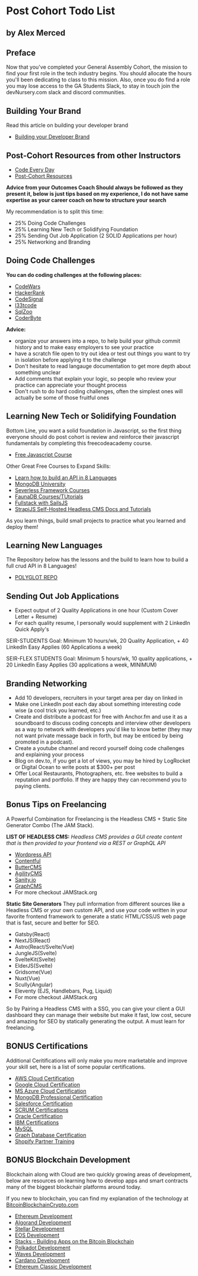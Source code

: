 # Post Cohort Todo List
## by Alex Merced

## Preface

Now that you've completed your General Assembly Cohort, the mission to find your first role in the tech industry begins. You should allocate the hours you'll been dedicating to class to this mission. Also, once you do find a role you may lose access to the GA Students Slack, to stay in touch join the devNursery.com slack and discord communities.

## Building Your Brand
Read this article on building your developer brand
- [Building your Developer Brand](https://tuts.alexmercedcoder.com/2020/branding/)

## Post-Cohort Resources from other Instructors
- [Code Every Day](https://git.generalassemb.ly/SEIR-teams-materials/code-every-day)
- [Post-Cohort Resources](https://git.generalassemb.ly/SEIR-teams-materials/post-course-resources)

**Advice from your Outcomes Coach Should always be followed as they present it, below is just tips based on my experience, I do not have same expertise as your career coach on how to structure your search**

My recommendation is to split this time:
- 25% Doing Code Challenges
- 25% Learning New Tech or Solidifying Foundation
- 25% Sending Out Job Application (2 SOLID Applications per hour)
- 25% Networking and Branding

## Doing Code Challenges

**You can do coding challenges at the following places:**
- [CodeWars](https://www.codewars.com/)
- [HackerRank](https://www.hackerrank.com/)
- [CodeSignal](https://www.codewars.com/dashboard)
- [l33tcode](https://leetcode.com/)
- [SqlZoo](https://sqlzoo.net/)
- [CoderByte](https://coderbyte.com/)

**Advice:**
- organize your answers into a repo, to help build your github commit history and to make easy employers to see your practice
- have a scratch file open to try out idea or test out things you want to try in isolation before applying it to the challenge
- Don't hesitate to read langauge documentation to get more depth about something unclear
- Add comments that explain your logic, so people who review your practice can appreciate your thought process
- Don't rush to do hard coding challenges, often the simplest ones will actually be some of those fruitful ones

## Learning New Tech or Solidifying Foundation

Bottom Line, you want a solid foundation in Javascript, so the first thing everyone should do post cohort is review and reinforce their javascript fundamentals by completing this freecodeacademy course.

- [Free Javascript Course](https://www.freecodecamp.org/learn/javascript-algorithms-and-data-structures/)

Other Great Free Courses to Expand Skills:
- [Learn how to build an API in 8 Languages](https://git.generalassemb.ly/AlexMerced/SEIRPolyglot)
- [MongoDB University](https://university.mongodb.com/)
- [Severless Framework Courses](https://www.serverless.com/courses/)
- [FaunaDB Courses/TUtorials](https://docs.fauna.com/fauna/current/tutorials/index.html)
- [Fullstack with SailsJS](https://sailsjs.com/documentation/tutorials/full-stack-java-script-with-sails)
- [StrapiJS Self-Hosted Headless CMS Docs and Tutorials](https://strapi.io/resource-center)

As you learn things, build small projects to practice what you learned and deploy them!

## Learning New Languages
The Repository below has the lessons and the build to learn how to build a full crud API in 8 Languages!
- [POLYGLOT REPO](https://git.generalassemb.ly/AlexMerced/POLYGLOT)

## Sending Out Job Applications

- Expect output of 2 Quality Applications in one hour (Custom Cover Letter + Resume)
- For each quality resume, I personally would supplement with 2 LinkedIn Quick Apply's

SEIR-STUDENTS
Goal: Minimum 10 hours/wk, 20 Quality Application, + 40 LinkedIn Easy Applies (60 Applications a week)

SEIR-FLEX STUDENTS
Goal: Minimum 5 hours/wk, 10 quality applications, + 20 LinkedIn Easy Applies (30 applications a week, MINIMUM)


## Branding Networking

- Add 10 developers, recruiters in your target area per day on linked in
- Make one LinkedIn post each day about something interesting code wise (a cool trick you learned, etc.)
- Create and distribute a podcast for free with Anchor.fm and use it as a soundboard to discuss coding concepts and interview other developers as a way to network with developers you'd like to know better (they may not want private message back in forth, but may be enticed by being promoted in a podcast).
- Create a youtube channel and record yourself doing code challenges and explaining your process
- Blog on dev.to, if you get a lot of views, you may be hired by LogRocket or Digital Ocean to write posts at $300+ per post
- Offer Local Restaurants, Photographers, etc. free websites to build a reputation and portfolio. If they are happy they can recommend you to paying clients.

## Bonus Tips on Freelancing

A Powerful Combination for Freelancing is the Headless CMS + Static Site Generator Combo (The JAM Stack).

**LIST OF HEADLESS CMS:**
*Headless CMS provides a GUI create content that is then provided to your frontend via a REST or GraphQL API*
- [Wordpress API](https://developer.wordpress.org/rest-api/)
- [Contentful](https://www.contentful.com/)
- [ButterCMS](https://buttercms.com/?gclid=Cj0KCQjwlMaGBhD3ARIsAPvWd6jIG_myUFBq7BNNonCDZZxtz2UGrv-MMz3M2iXG-X3-gEtPbCU8wSoaAjnJEALw_wcB)
- [AgilityCMS](https://agilitycms.com/)
- [Sanity.io](https://www.sanity.io/)
- [GraphCMS](https://graphcms.com/)
- For more checkout JAMStack.org

**Static Site Generators**
They pull information from different sources like a Headless CMS or your own custom API, and use your code written in your favorite frontend framework to generate a static HTML/CSS/JS web page that is fast, secure and better for SEO.
- Gatsby(React)
- NextJS(React)
- Astro(React/Svelte/Vue)
- JungleJS(Svelte)
- SvelteKit(Svelte)
- ElderJS(Svelte)
- Gridsome(Vue)
- Nuxt(Vue)
- Scully(Angular)
- Eleventy (EJS, Handlebars, Pug, Liquid)
- For more checkout JAMStack.org

So by Pairing a Headless CMS with a SSG, you can give your client a GUI dashboard they can manage their website but make it fast, low cost, secure and amazing for SEO by statically generating the output. A must learn for freelancing.

## BONUS Certifications
Additional Ceritifications will only make you more marketable and improve your skill set, here is a list of some popular certifications.
- [AWS Cloud Certification](https://aws.amazon.com/certification/?trk=ps_a134p000006gXRtAAM&trkCampaign=GLBL-FY21-TrainCert-Certification_PaidSearch&sc_channel=PS&sc_campaign=FY21-TrainCert-Certification_PaidSearch&sc_publisher=Google&sc_category=Training%20and%20Certification&sc_country=US&sc_geo=NAMER&sc_outcome=acq&sc_detail=aws%20certification&sc_content=General_exact&sc_matchtype=e&sc_segment=464830920922&sc_medium=TC-P|PS-GO|Brand|Desktop|AW|Training%20and%20Certification|Certification|US|EN|Text|xx|B2I&s_kwcid=AL!4422!3!464830920922!e!!g!!aws%20certification&ef_id=Cj0KCQjwlMaGBhD3ARIsAPvWd6gUfkrCWUT0SFPj5bdZHTF8JkfykprhCLvBhVX4lEeVDJOB0MmWsWYaAh7SEALw_wcB:G:s&s_kwcid=AL!4422!3!464830920922!e!!g!!aws%20certification)
- [Google Cloud Certification](https://cloud.google.com/certification)
- [MS Azure Cloud Certification](https://docs.microsoft.com/en-us/learn/certifications/)
- [MongoDB Professional Certification](https://university.mongodb.com/certification)
- [Salesforce Certification](https://www.salesforce.com/content/dam/web/en_us/www/documents/datasheets/certification-guide.pdf)
- [SCRUM Certifications](https://www.scrum.org/professional-scrum-certifications)
- [Oracle Certification](https://education.oracle.com/certification)
- [IBM Certifications](https://www.ibm.com/certify)
- [MySQL](https://www.mysql.com/certification/)
- [Graph Database Certification](https://neo4j.com/graphacademy/neo4j-certification/)
- [Shopify Partner Training](https://www.shopify.com/partners/academy)

## BONUS Blockchain Development
Blockchain along with Cloud are two quickly growing areas of development, below are resources on learning how to develop apps and smart contracts many of the biggest blockchair platforms around today. 

If you new to blockchain, you can find my explanation of the technology at [BitcoinBlockchainCrypto.com]()

- [Ethereum Development](https://ethereum.org/en/developers/)
- [Algorand Development](https://developer.algorand.org/)
- [Stellar Development](https://www.stellar.org/developers?utm_term=%2Bblockchain%20%2Bdevelopment&utm_campaign=Search:+Blockchain+Development&utm_source=adwords&utm_medium=ppc&hsa_acc=8782384464&hsa_cam=10367308229&hsa_grp=103960929795&hsa_ad=494429028414&hsa_src=g&hsa_tgt=kwd-301255712549&hsa_kw=%2Bblockchain%20%2Bdevelopment&hsa_mt=b&hsa_net=adwords&hsa_ver=3&gclid=Cj0KCQjwlMaGBhD3ARIsAPvWd6jI1CY65RLM1f6LqZTkxgM0BFASXiCDhhDQT9YTj-IroegJJtMe4n4aAjUuEALw_wcB)
- [EOS Development](https://developers.eos.io/)
- [Stacks - Building Apps on the Bitcoin Blockchain](https://www.stacks.co/)
- [Polkadot Development](https://polkadot.network/build/)
- [Waves Development](https://developer.waveapps.com/hc/en-us)
- [Cardano Development](https://docs.cardano.org/)
- [Ethereum Classic Development](https://ethereumclassic.org/development)
